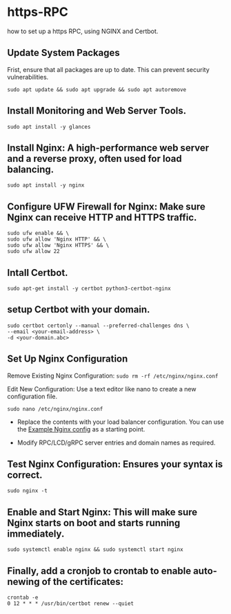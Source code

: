 # https-RPC
how to set up a https RPC, using NGINX and Certbot.

## Update System Packages
Frist, ensure that all packages are up to date. This can prevent security vulnerabilities.

```sudo apt update && sudo apt upgrade && sudo apt autoremove```

## Install Monitoring and Web Server Tools.
```sudo apt install -y glances```

## Install Nginx: A high-performance web server and a reverse proxy, often used for load balancing.
```sudo apt install -y nginx```

## Configure UFW Firewall for Nginx: Make sure Nginx can receive HTTP and HTTPS traffic.
```
sudo ufw enable && \
sudo ufw allow 'Nginx HTTP' && \
sudo ufw allow 'Nginx HTTPS' && \
sudo ufw allow 22
```

## Intall Certbot.
```sudo apt-get install -y certbot python3-certbot-nginx```

## setup Certbot with your domain.
```
sudo certbot certonly --manual --preferred-challenges dns \
--email <your-email-address> \
-d <your-domain.abc>
```

## Set Up Nginx Configuration
Remove Existing Nginx Configuration:
```sudo rm -rf /etc/nginx/nginx.conf```

Edit New Configuration: Use a text editor like nano to create a new configuration file.

```sudo nano /etc/nginx/nginx.conf```

- Replace the contents with your load balancer configuration. You can use the [Example Nginx config](https://github.com/amis13/https-RPC/blob/main/example-nginx.config) as a starting point.

- Modify RPC/LCD/gRPC server entries and domain names as required.

## Test Nginx Configuration: Ensures your syntax is correct.

```sudo nginx -t```

## Enable and Start Nginx: This will make sure Nginx starts on boot and starts running immediately.
```sudo systemctl enable nginx && sudo systemctl start nginx```

## Finally, add a cronjob to crontab to enable auto-newing of the certificates:
```
crontab -e
0 12 * * * /usr/bin/certbot renew --quiet
```

